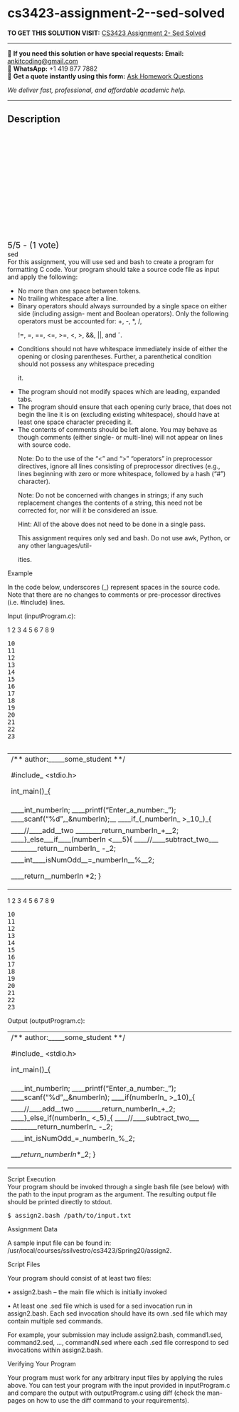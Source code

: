 # cs3423-assignment-2--sed-solved
**TO GET THIS SOLUTION VISIT:** [CS3423 Assignment 2- Sed Solved](https://www.ankitcodinghub.com/product/cs3423-assignment-2-sed-solved/)


---

📩 **If you need this solution or have special requests:** **Email:** ankitcoding@gmail.com  
📱 **WhatsApp:** +1 419 877 7882  
📄 **Get a quote instantly using this form:** [Ask Homework Questions](https://www.ankitcodinghub.com/services/ask-homework-questions/)

*We deliver fast, professional, and affordable academic help.*

---

<h2>Description</h2>



<div class="kk-star-ratings kksr-auto kksr-align-center kksr-valign-top" data-payload="{&quot;align&quot;:&quot;center&quot;,&quot;id&quot;:&quot;91185&quot;,&quot;slug&quot;:&quot;default&quot;,&quot;valign&quot;:&quot;top&quot;,&quot;ignore&quot;:&quot;&quot;,&quot;reference&quot;:&quot;auto&quot;,&quot;class&quot;:&quot;&quot;,&quot;count&quot;:&quot;1&quot;,&quot;legendonly&quot;:&quot;&quot;,&quot;readonly&quot;:&quot;&quot;,&quot;score&quot;:&quot;5&quot;,&quot;starsonly&quot;:&quot;&quot;,&quot;best&quot;:&quot;5&quot;,&quot;gap&quot;:&quot;4&quot;,&quot;greet&quot;:&quot;Rate this product&quot;,&quot;legend&quot;:&quot;5\/5 - (1 vote)&quot;,&quot;size&quot;:&quot;24&quot;,&quot;title&quot;:&quot;CS3423 Assignment 2- Sed Solved&quot;,&quot;width&quot;:&quot;138&quot;,&quot;_legend&quot;:&quot;{score}\/{best} - ({count} {votes})&quot;,&quot;font_factor&quot;:&quot;1.25&quot;}">

<div class="kksr-stars">

<div class="kksr-stars-inactive">
            <div class="kksr-star" data-star="1" style="padding-right: 4px">


<div class="kksr-icon" style="width: 24px; height: 24px;"></div>
        </div>
            <div class="kksr-star" data-star="2" style="padding-right: 4px">


<div class="kksr-icon" style="width: 24px; height: 24px;"></div>
        </div>
            <div class="kksr-star" data-star="3" style="padding-right: 4px">


<div class="kksr-icon" style="width: 24px; height: 24px;"></div>
        </div>
            <div class="kksr-star" data-star="4" style="padding-right: 4px">


<div class="kksr-icon" style="width: 24px; height: 24px;"></div>
        </div>
            <div class="kksr-star" data-star="5" style="padding-right: 4px">


<div class="kksr-icon" style="width: 24px; height: 24px;"></div>
        </div>
    </div>

<div class="kksr-stars-active" style="width: 138px;">
            <div class="kksr-star" style="padding-right: 4px">


<div class="kksr-icon" style="width: 24px; height: 24px;"></div>
        </div>
            <div class="kksr-star" style="padding-right: 4px">


<div class="kksr-icon" style="width: 24px; height: 24px;"></div>
        </div>
            <div class="kksr-star" style="padding-right: 4px">


<div class="kksr-icon" style="width: 24px; height: 24px;"></div>
        </div>
            <div class="kksr-star" style="padding-right: 4px">


<div class="kksr-icon" style="width: 24px; height: 24px;"></div>
        </div>
            <div class="kksr-star" style="padding-right: 4px">


<div class="kksr-icon" style="width: 24px; height: 24px;"></div>
        </div>
    </div>
</div>


<div class="kksr-legend" style="font-size: 19.2px;">
            5/5 - (1 vote)    </div>
    </div>
<div class="page" title="Page 1">
<div class="layoutArea">
<div class="column">
sed

</div>
</div>
<div class="layoutArea">
<div class="column">
For this assignment, you will use sed and bash to create a program for formatting C code. Your program should take a source code file as input and apply the following:

<ul>
<li>No more than one space between tokens.</li>
<li>No trailing whitespace after a line.</li>
<li>Binary operators should always surrounded by a single space on either side (including assign-
ment and Boolean operators). Only the following operators must be accounted for: +, -, *, /,

!=, =, ==, &lt;=, &gt;=, &lt;, &gt;, &amp;&amp;, ||, and ˆ.
</li>
<li>Conditions should not have whitespace immediately inside of either the opening or closing
parentheses. Further, a parenthetical condition should not possess any whitespace preceding

it.
</li>
<li>The program should not modify spaces which are leading, expanded tabs.</li>
<li>The program should ensure that each opening curly brace, that does not begin the line it is
on (excluding existing whitespace), should have at least one space character preceding it.
</li>
<li>The contents of comments should be left alone. You may behave as though comments (either
single- or multi-line) will not appear on lines with source code.

Note: Do to the use of the “&lt;” and “&gt;” “operators” in preprocessor directives, ignore all lines consisting of preprocessor directives (e.g., lines beginning with zero or more whitespace, followed by a hash (“#”) character).

Note: Do not be concerned with changes in strings; if any such replacement changes the contents of a string, this need not be corrected for, nor will it be considered an issue.

Hint: All of the above does not need to be done in a single pass.

This assignment requires only sed and bash. Do not use awk, Python, or any other languages/util-

ities.
</li>
</ul>
</div>
</div>
<div class="layoutArea"></div>
</div>
<div class="page" title="Page 2">
<div class="layoutArea">
<div class="column">
Example

In the code below, underscores (_) represent spaces in the source code. Note that there are no changes to comments or pre-processor directives (i.e. #include) lines.

Input (inputProgram.c):

1 2 3 4 5 6 7 8 9

<pre>10
11
12
13
14
15
16
17
18
19
20
21
22
23
</pre>
</div>
</div>
<table>
<tbody>
<tr>
<td>
<div class="layoutArea">
<div class="column">
/** author:_____some_student **/

#include_ &lt;stdio.h&gt;

int_main()_{

</div>
</div>
</td>
</tr>
<tr>
<td>
<div class="layoutArea">
<div class="column">
____int_numberIn; ____printf(“Enter_a_number:_”); ____scanf(“%d”,_&amp;numberIn);__ ____if_(_numberIn_ &gt;_10_)_{

</div>
</div>
</td>
</tr>
<tr>
<td>
<div class="layoutArea">
<div class="column">
____//____add__two ________return_numberIn_+__2; ____}_else___if____(numberIn &lt;___5){ ____//____subtract_two___ ________return__numberIn_ -_2;

</div>
</div>
</td>
</tr>
<tr>
<td>
<div class="layoutArea">
<div class="column">
____int____isNumOdd__=_numberIn__%__2;

____return__numberIn *2; }

</div>
</div>
</td>
</tr>
</tbody>
</table>
</div>
<div class="page" title="Page 3">
<div class="layoutArea">
<div class="column">
1 2 3 4 5 6 7 8 9

<pre>10
11
12
13
14
15
16
17
18
19
20
21
22
23
</pre>
</div>
</div>
<div class="layoutArea">
<div class="column">
Output (outputProgram.c):

</div>
</div>
<table>
<tbody>
<tr>
<td>
<div class="layoutArea">
<div class="column">
/** author:_____some_student **/

#include_ &lt;stdio.h&gt;

int_main()_{

</div>
</div>
</td>
</tr>
<tr>
<td>
<div class="layoutArea">
<div class="column">
____int_numberIn; ____printf(“Enter_a_number:_”); ____scanf(“%d”,_&amp;numberIn); ____if(numberIn_ &gt;_10)_{

</div>
</div>
</td>
</tr>
<tr>
<td>
<div class="layoutArea">
<div class="column">
____//____add__two ________return_numberIn_+_2; ____}_else_if(numberIn_ &lt;_5)_{ ____//____subtract_two___ ________return_numberIn_ -_2;

</div>
</div>
</td>
</tr>
<tr>
<td>
<div class="layoutArea">
<div class="column">
____int_isNumOdd_=_numberIn_%_2;

____return_numberIn_*_2; }

</div>
</div>
</td>
</tr>
</tbody>
</table>
</div>
<div class="page" title="Page 4">
<div class="layoutArea">
<div class="column">
Script Execution

</div>
</div>
<div class="layoutArea">
<div class="column">
Your program should be invoked through a single bash file (see below) with the path to the input program as the argument. The resulting output file should be printed directly to stdout.

<pre>$ assign2.bash /path/to/input.txt
</pre>
Assignment Data

A sample input file can be found in: /usr/local/courses/ssilvestro/cs3423/Spring20/assign2.

Script Files

Your program should consist of at least two files:

• assign2.bash – the main file which is initially invoked

• At least one .sed file which is used for a sed invocation run in assign2.bash. Each sed invocation should have its own .sed file which may contain multiple sed commands.

For example, your submission may include assign2.bash, command1.sed, command2.sed, …, commandN.sed where each .sed file correspond to sed invocations within assign2.bash.

Verifying Your Program

Your program must work for any arbitrary input files by applying the rules above. You can test your program with the input provided in inputProgram.c and compare the output with outputProgram.c using diff (check the man-pages on how to use the diff command to your requirements).

</div>
</div>
</div>
